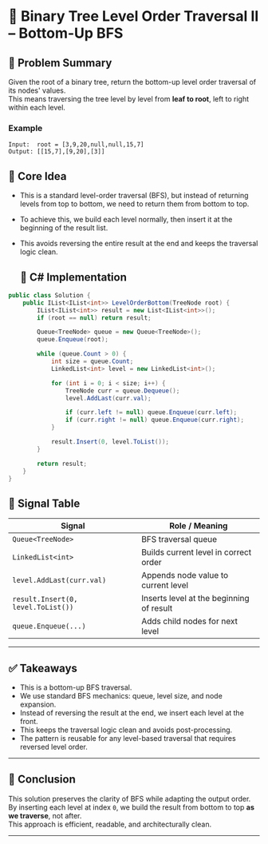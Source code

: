 # 🌲 Binary Tree Level Order Traversal II – Bottom-Up BFS

## 📘 Problem Summary

Given the root of a binary tree, return the bottom-up level order traversal of its nodes' values.  
This means traversing the tree level by level from **leaf to root**, left to right within each level.

### Example

```plaintext
Input:  root = [3,9,20,null,null,15,7]
Output: [[15,7],[9,20],[3]]
```
## 🧠 Core Idea
- This is a standard level-order traversal (BFS), 
but instead of returning levels from top to bottom, we need to return them from bottom to top.

- To achieve this, we build each level normally, then insert it at the beginning of the result list. 
- This avoids reversing the entire result at the end and keeps the traversal logic clean.

  ## 🔧 C# Implementation
  
```csharp
public class Solution {
    public IList<IList<int>> LevelOrderBottom(TreeNode root) {
        IList<IList<int>> result = new List<IList<int>>();
        if (root == null) return result;

        Queue<TreeNode> queue = new Queue<TreeNode>();
        queue.Enqueue(root);

        while (queue.Count > 0) {
            int size = queue.Count;
            LinkedList<int> level = new LinkedList<int>();

            for (int i = 0; i < size; i++) {
                TreeNode curr = queue.Dequeue();
                level.AddLast(curr.val);

                if (curr.left != null) queue.Enqueue(curr.left);
                if (curr.right != null) queue.Enqueue(curr.right);
            }

            result.Insert(0, level.ToList());
        }

        return result;
    }
}
```

## 📶 Signal Table

| Signal                          | Role / Meaning                          |
|----------------------------------|------------------------------------------|
| `Queue<TreeNode>`               | BFS traversal queue                     |
| `LinkedList<int>`               | Builds current level in correct order   |
| `level.AddLast(curr.val)`       | Appends node value to current level     |
| `result.Insert(0, level.ToList())` | Inserts level at the beginning of result |
| `queue.Enqueue(...)`            | Adds child nodes for next level         |

---

## ✅ Takeaways

- This is a bottom-up BFS traversal.
- We use standard BFS mechanics: queue, level size, and node expansion.
- Instead of reversing the result at the end, we insert each level at the front.
- This keeps the traversal logic clean and avoids post-processing.
- The pattern is reusable for any level-based traversal that requires reversed level order.

---

## 🧩 Conclusion

This solution preserves the clarity of BFS while adapting the output order.  
By inserting each level at index `0`, we build the result from bottom to top **as we traverse**, not after.  
This approach is efficient, readable, and architecturally clean.






---
